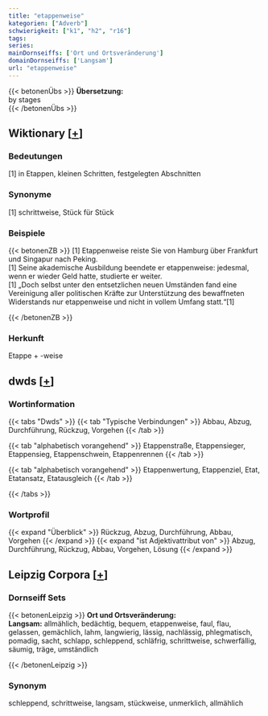 ```yaml
---
title: "etappenweise"
kategorien: ["Adverb"]
schwierigkeit: ["k1", "h2", "r16"]
tags:
series:
mainDornseiffs: ['Ort und Ortsveränderung']
domainDornseiffs: ['Langsam']
url: "etappenweise"
---
```


{{< betonenÜbs >}}
**Übersetzung:**  
by stages  
{{< /betonenÜbs >}}

## Wiktionary [[+](https://de.wiktionary.org/wiki/etappenweise)]

### Bedeutungen
[1] in Etappen, kleinen Schritten, festgelegten Abschnitten  

### Synonyme
[1] schrittweise, Stück für Stück  

### Beispiele
{{< betonenZB >}}
[1] Etappenweise reiste Sie von Hamburg über Frankfurt und Singapur nach Peking.  
[1] Seine akademische Ausbildung beendete er etappenweise: jedesmal, wenn er wieder Geld hatte, studierte er weiter.  
[1] „Doch selbst unter den entsetzlichen neuen Umständen fand eine Vereinigung aller politischen Kräfte zur Unterstützung des bewaffneten Widerstands nur etappenweise und nicht in vollem Umfang statt.“[1]  

{{< /betonenZB >}}
### Herkunft
Etappe + -weise  



## dwds [[+](https://www.dwds.de/wb/etappenweise)]

### Wortinformation
{{< tabs "Dwds" >}}
{{< tab "Typische Verbindungen" >}}
Abbau, Abzug, Durchführung, Rückzug, Vorgehen
{{< /tab >}}

{{< tab "alphabetisch vorangehend" >}}
Etappenstraße, Etappensieger, Etappensieg, Etappenschwein, Etappenrennen
{{< /tab >}}

{{< tab "alphabetisch vorangehend" >}}
Etappenwertung, Etappenziel, Etat, Etatansatz, Etatausgleich
{{< /tab >}}

{{< /tabs >}}

### Wortprofil
{{< expand "Überblick" >}} Rückzug, Abzug, Durchführung, Abbau, Vorgehen {{< /expand >}}
{{< expand "ist Adjektivattribut von" >}} Abzug, Durchführung, Rückzug, Abbau, Vorgehen, Lösung {{< /expand >}}

## Leipzig Corpora [[+](https://corpora.uni-leipzig.de/en/res?word=etappenweise&corpusId=deu_newscrawl-public_2018)]

### Dornseiff Sets
{{< betonenLeipzig >}}
**Ort und Ortsveränderung:**  
**Langsam:** allmählich, bedächtig, bequem, etappenweise, faul, flau, gelassen, gemächlich, lahm, langwierig, lässig, nachlässig, phlegmatisch, pomadig, sacht, schlapp, schleppend, schläfrig, schrittweise, schwerfällig, säumig, träge, umständlich  

{{< /betonenLeipzig >}}

### Synonym
schleppend, schrittweise, langsam, stückweise, unmerklich, allmählich

